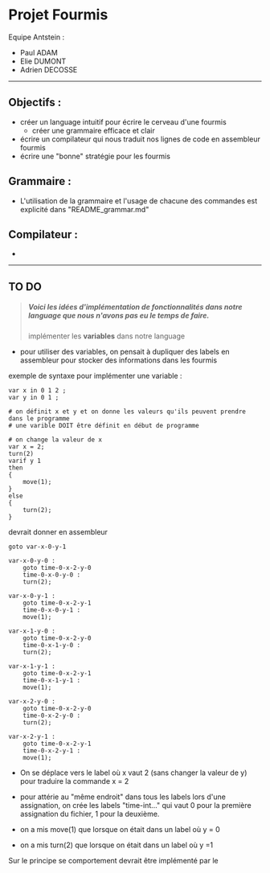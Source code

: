 # Projet Fourmis

Equipe Antstein :
- Paul ADAM
- Elie DUMONT
- Adrien DECOSSE

---

## Objectifs :
- créer un language intuitif pour écrire le cerveau d'une fourmis
    - créer une grammaire efficace et clair
- écrire un compilateur qui nous traduit nos lignes de code en assembleur fourmis
- écrire une "bonne" stratégie pour les fourmis

## Grammaire :
- L'utilisation de la grammaire et l'usage de chacune des commandes est explicité dans "README_grammar.md"

## Compilateur :
- 

---

## TO DO

> ##### Voici les idées d'implémentation de fonctionnalités dans notre language que nous n'avons pas eu le temps de faire.
>
> implémenter les **variables** dans notre language

- pour utiliser des variables, on pensait à dupliquer des labels en assembleur pour stocker des informations dans les fourmis

exemple de syntaxe pour implémenter une variable :

```
var x in 0 1 2 ;
var y in 0 1 ;

# on définit x et y et on donne les valeurs qu'ils peuvent prendre dans le programme
# une varible DOIT être définit en début de programme

# on change la valeur de x
var x = 2;
turn(2)
varif y 1
then
{
    move(1);
}
else
{
    turn(2);
}
```

devrait donner en assembleur

```
goto var-x-0-y-1

var-x-0-y-0 :
    goto time-0-x-2-y-0
    time-0-x-0-y-0 :
    turn(2);

var-x-0-y-1 :
    goto time-0-x-2-y-1
    time-0-x-0-y-1 :
    move(1);

var-x-1-y-0 :
    goto time-0-x-2-y-0
    time-0-x-1-y-0 :
    turn(2);

var-x-1-y-1 :
    goto time-0-x-2-y-1
    time-0-x-1-y-1 :
    move(1);

var-x-2-y-0 :
    goto time-0-x-2-y-0
    time-0-x-2-y-0 :
    turn(2);

var-x-2-y-1 :
    goto time-0-x-2-y-1
    time-0-x-2-y-1 :
    move(1);
```

- On se déplace vers le label où x vaut 2 (sans changer la valeur de y) pour traduire la commande x = 2

- pour attérie au "même endroit" dans tous les labels lors d'une assignation, on crée les labels "time-int..." qui vaut 0 pour la première assignation du fichier, 1 pour la deuxième. 

- on a mis move(1) que lorsque on était dans un label où y = 0
- on a mis turn(2) que lorsque on était dans un label où y =1

Sur le principe se comportement devrait être implémenté par le 